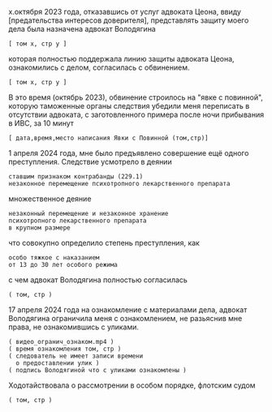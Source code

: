 х.октября 2023 года, отказавшись от услуг адвоката Цеона, 
ввиду [предательства интересов доверителя],
представлять защиту моего дела была назначена 
адвокат Володягина 

    [ том х, стр у ]

которая полностью поддержала линию защиты 
адвоката Цеона, ознакомились с делом, 
согласилась с обвинением.

    [ том х, стр у ]

В это время (октябрь 2023), обвинение строилось на 
"явке с повинной", которую таможенные органы следствия 
убедили меня переписать в отсутствии адвоката, 
с заготовленного примера после ночи прибывания в ИВС, 
за 10 минут 

    [ дата,время,место написания Явки с Повинной (том,стр)]

1 апреля 2024 года, мне было предъявлено совершение
ещё одного преступления. Следствие усмотрело в деянии

    ставшим признаком контрабанды (229.1)
    незаконное перемещение психотропного лекарственного препарата

  множественное деяние

    незаконный перемещение и незаконное хранение
    психотропного лекарственного препарата
    в крупном размере

  что совокупно определило степень преступления, как

    особо тяжкое с наказанием
    от 13 до 30 лет особого режима
    
  с чем адвокат Володягина полностью согласилась

    ( том, стр )

17 апреля 2024 года на ознакомление с материалами дела, 
адвокат Володягина ограничила меня с ознакомлением, не
разьяснив мне права, не ознакомившись с уликами. 


    ( видео_огранич_ознаком.mp4 )
    ( время ознакомления том, стр )
    ( следователь не имеет записи времени
      о предоставлении улик )
    ( подпись Володягиной что с уликами ознакомлены )
    
Ходотайствовала о рассмотрении в особом порядке,
флотским судом

    ( том, стр )

